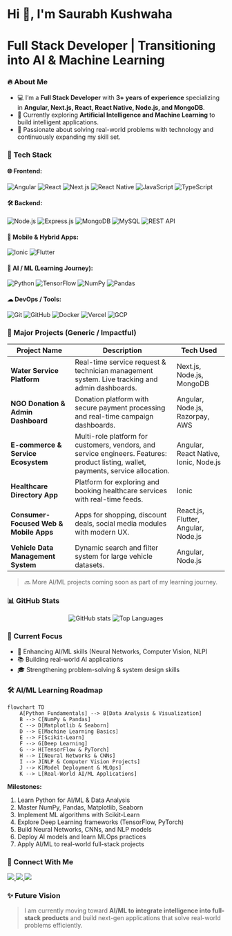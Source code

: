 # Hi 👋, I'm Saurabh Kushwaha

# Full Stack Developer | Transitioning into AI & Machine Learning

### 🔥 About Me

* 💻 I’m a **Full Stack Developer** with **3+ years of experience** specializing in **Angular, Next.js, React, React Native, Node.js, and MongoDB**.
* 🌱 Currently exploring **Artificial Intelligence and Machine Learning** to build intelligent applications.
* 🚀 Passionate about solving real-world problems with technology and continuously expanding my skill set.

### 🔧 Tech Stack

#### 🌐 Frontend:

![Angular](https://img.shields.io/badge/Angular-red?logo=angular)
![React](https://img.shields.io/badge/React-blue?logo=react)
![Next.js](https://img.shields.io/badge/Next.js-black?logo=next.js)
![React Native](https://img.shields.io/badge/React_Native-61DAFB?logo=react)
![JavaScript](https://img.shields.io/badge/JavaScript-yellow?logo=javascript)
![TypeScript](https://img.shields.io/badge/TypeScript-007ACC?logo=typescript)

#### 🛠 Backend:

![Node.js](https://img.shields.io/badge/Node.js-339933?logo=node.js)
![Express.js](https://img.shields.io/badge/Express.js-black?logo=express)
![MongoDB](https://img.shields.io/badge/MongoDB-4ea94b?logo=mongodb)
![MySQL](https://img.shields.io/badge/MySQL-00758f?logo=mysql)
![REST API](https://img.shields.io/badge/REST-02569B?logo=api)

#### 📱 Mobile & Hybrid Apps:

![Ionic](https://img.shields.io/badge/Ionic-3880FF?logo=ionic)
![Flutter](https://img.shields.io/badge/Flutter-02569B?logo=flutter)

#### 🤖 AI / ML (Learning Journey):

![Python](https://img.shields.io/badge/Python-3776AB?logo=python)
![TensorFlow](https://img.shields.io/badge/TensorFlow-orange?logo=tensorflow)
![NumPy](https://img.shields.io/badge/NumPy-013243?logo=numpy)
![Pandas](https://img.shields.io/badge/Pandas-150458?logo=pandas)

#### ☁ DevOps / Tools:

![Git](https://img.shields.io/badge/Git-F05032?logo=git)
![GitHub](https://img.shields.io/badge/GitHub-181717?logo=github)
![Docker](https://img.shields.io/badge/Docker-0db7ed?logo=docker)
![Vercel](https://img.shields.io/badge/Vercel-black?logo=vercel)
![GCP](https://img.shields.io/badge/Google_Cloud-4285F4?logo=googlecloud)

### 📌 Major Projects (Generic / Impactful)

| Project Name                           | Description                                                                                                                         | Tech Used                             |
| -------------------------------------- | ----------------------------------------------------------------------------------------------------------------------------------- | ------------------------------------- |
| **Water Service Platform**             | Real-time service request & technician management system. Live tracking and admin dashboards.                                       | Next.js, Node.js, MongoDB             |
| **NGO Donation & Admin Dashboard**     | Donation platform with secure payment processing and real-time campaign dashboards.                                                 | Angular, Node.js, Razorpay, AWS       |
| **E-commerce & Service Ecosystem**     | Multi-role platform for customers, vendors, and service engineers. Features: product listing, wallet, payments, service allocation. | Angular, React Native, Ionic, Node.js |
| **Healthcare Directory App**           | Platform for exploring and booking healthcare services with real-time feeds.                                                        | Ionic                                 |
| **Consumer-Focused Web & Mobile Apps** | Apps for shopping, discount deals, social media modules with modern UX.                                                             | React.js, Flutter, Angular, Node.js   |
| **Vehicle Data Management System**     | Dynamic search and filter system for large vehicle datasets.                                                                        | Angular, Node.js                      |

> 🔜 More AI/ML projects coming soon as part of my learning journey.

### 📊 GitHub Stats

<p align="center">
  <img src="https://github-readme-stats.vercel.app/api?username=saurabhkus7415&show_icons=true&theme=react" alt="GitHub stats" />
  <img src="https://github-readme-stats.vercel.app/api/top-langs/?username=saurabhkus7415&layout=compact&theme=react" alt="Top Languages" />
</p>

### 🎯 Current Focus

* 🔭 Enhancing AI/ML skills (Neural Networks, Computer Vision, NLP)
* 📚 Building real-world AI applications
* 🎓 Strengthening problem-solving & system design skills

### 🛠️ AI/ML Learning Roadmap

```mermaid
flowchart TD
    A[Python Fundamentals] --> B[Data Analysis & Visualization]
    B --> C[NumPy & Pandas]
    C --> D[Matplotlib & Seaborn]
    D --> E[Machine Learning Basics]
    E --> F[Scikit-Learn]
    F --> G[Deep Learning]
    G --> H[TensorFlow & PyTorch]
    H --> I[Neural Networks & CNNs]
    I --> J[NLP & Computer Vision Projects]
    J --> K[Model Deployment & MLOps]
    K --> L[Real-World AI/ML Applications]
```

**Milestones:**

1. Learn Python for AI/ML & Data Analysis
2. Master NumPy, Pandas, Matplotlib, Seaborn
3. Implement ML algorithms with Scikit-Learn
4. Explore Deep Learning frameworks (TensorFlow, PyTorch)
5. Build Neural Networks, CNNs, and NLP models
6. Deploy AI models and learn MLOps practices
7. Apply AI/ML to real-world full-stack projects

### 🤝 Connect With Me

<p align="left">
<a href="https://www.linkedin.com/in/saurabh-kushwaha2710/">
  <img src="https://img.shields.io/badge/LinkedIn-0077B5?logo=linkedin&logoColor=white" />
</a>
<a href="mailto:saurabhkus471@gmail.com">
  <img src="https://img.shields.io/badge/Email-D14836?logo=gmail&logoColor=white" />
</a>
<a href="https://github.com/saurabhkus7415">
  <img src="https://img.shields.io/badge/GitHub-181717?logo=github&logoColor=white" />
</a>
</p>

### ✨ Future Vision

> I am currently moving toward **AI/ML to integrate intelligence into full-stack products** and build next-gen applications that solve real-world problems efficiently.
